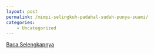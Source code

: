 ```yaml
---
layout: post
permalink: /mimpi-selingkuh-padahal-sudah-punya-suami/
categories:
    - Uncategorized
---
```


[Baca Selengkapnya](/07)